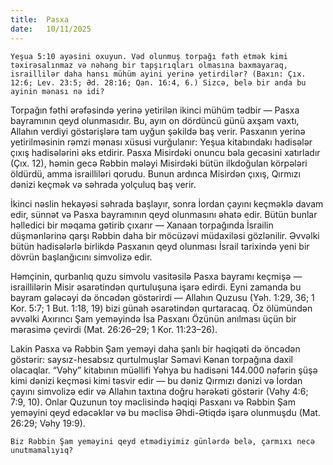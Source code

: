 ```yaml
---
title:  Pasxa
date:   10/11/2025
---
```


`Yeşua 5:10 ayəsini oxuyun. Vəd olunmuş torpağı fəth etmək kimi təxirəsalınmaz və nəhəng bir tapşırıqları olmasına baxmayaraq, israillilər daha hansı mühüm ayini yerinə yetirdilər? (Baxın: Çıx. 12:6; Lev. 23:5; Əd. 28:16; Qan. 16:4, 6.) Sizcə, belə bir anda bu ayinin mənası nə idi?`

Torpağın fəthi ərəfəsində yerinə yetirilən ikinci mühüm tədbir — Pasxa bayramının qeyd olunmasıdır. Bu, ayın on dördüncü günü axşam vaxtı, Allahın verdiyi göstərişlərə tam uyğun şəkildə baş verir. Pasxanın yerinə yetirilməsinin rəmzi mənası xüsusi vurğulanır: Yeşua kitabındakı hadisələr çıxış hadisələrini əks etdirir. Pasxa Misirdəki onuncu bəla gecəsini xatırladır (Çıx. 12), həmin gecə Rəbbin mələyi Misirdəki bütün ilkdoğulan körpələri öldürdü, amma israilliləri qorudu. Bunun ardınca Misirdən çıxış, Qırmızı dənizi keçmək və səhrada yolçuluq baş verir.

İkinci nəslin hekayəsi səhrada başlayır, sonra İordan çayını keçməklə davam edir, sünnət və Pasxa bayramının qeyd olunmasını əhatə edir. Bütün bunlar həlledici bir məqama gətirib çıxarır — Xanaan torpağında İsrailin düşmənlərinə qarşı Rəbbin daha bir möcüzəvi müdaxiləsi gözlənilir. Əvvəlki bütün hadisələrlə birlikdə Pasxanın qeyd olunması İsrail tarixində yeni bir dövrün başlanğıcını simvolizə edir.

Həmçinin, qurbanlıq quzu simvolu vasitəsilə Pasxa bayramı keçmişə — israillilərin Misir əsarətindən qurtuluşuna işarə edirdi. Eyni zamanda bu bayram gələcəyi də öncədən göstərirdi — Allahın Quzusu (Yəh. 1:29, 36; 1 Kor. 5:7; 1 But. 1:18, 19) bizi günah əsarətindən qurtaracaq. Öz ölümündən əvvəlki Axırıncı Şam yeməyində İsa Pasxanı Özünün anılması üçün bir mərasimə çevirdi (Mat. 26:26–29; 1 Kor. 11:23–26).

Lakin Pasxa və Rəbbin Şam yeməyi daha şanlı bir həqiqəti də öncədən göstərir: saysız-hesabsız qurtulmuşlar Səmavi Kənan torpağına daxil olacaqlar. “Vəhy” kitabının müəllifi Yəhya bu hadisəni 144.000 nəfərin şüşə kimi dənizi keçməsi kimi təsvir edir — bu dəniz Qırmızı dənizi və İordan çayını simvolizə edir və Allahın taxtına doğru hərəkəti göstərir (Vəhy 4:6; 7:9, 10). Onlar Quzunun toy məclisində həqiqi Pasxanı və Rəbbin Şam yeməyini qeyd edəcəklər və bu məclisə Əhdi-Ətiqdə işarə olunmuşdu (Mat. 26:29; Vəhy 19:9).

`Biz Rəbbin Şam yeməyini qeyd etmədiyimiz günlərdə belə, çarmıxı necə unutmamalıyıq?`